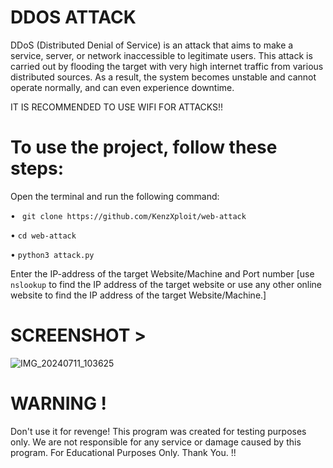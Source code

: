 # DDOS ATTACK 

DDoS (Distributed Denial of Service) is an attack that aims to make a service, server, or network inaccessible to legitimate users. This attack is carried out by flooding the target with very high internet traffic from various distributed sources. As a result, the system becomes unstable and cannot operate normally, and can even experience downtime.

IT IS RECOMMENDED TO USE WIFI FOR ATTACKS!!

# To use the project, follow these steps:

Open the terminal and run the following command:

• ```
git clone https://github.com/KenzXploit/web-attack```

• ```cd web-attack```

• ```python3 attack.py```

Enter the IP-address of the target Website/Machine and Port number [use ```nslookup``` to find the IP address of the target website or use any other online website to find the IP address of the target Website/Machine.]

# SCREENSHOT >
![IMG_20240711_103625](https://github.com/KenzXploit/web-attack/assets/139042241/003ba870-b417-4861-924e-7b7c72da9e37)


# WARNING !
Don't use it for revenge! This program was created for testing purposes only. We are not responsible for any service or damage caused by this program. For Educational Purposes Only. Thank You. !!
